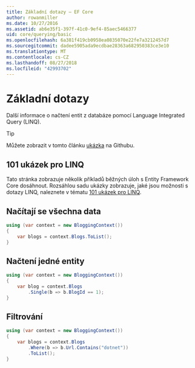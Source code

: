```yaml
---
title: Základní dotazy – EF Core
author: rowanmiller
ms.date: 10/27/2016
ms.assetid: ab6e35f1-397f-41c0-9ef4-85aec5466377
uid: core/querying/basic
ms.openlocfilehash: 6a381f419cb0958ea0835070e22fe7a3212457d7
ms.sourcegitcommit: dadee5905ada9ecdbae28363a682950383ce3e10
ms.translationtype: MT
ms.contentlocale: cs-CZ
ms.lasthandoff: 08/27/2018
ms.locfileid: "42993702"
---
```

# <a name="basic-queries"></a>Základní dotazy

Další informace o načtení entit z databáze pomocí Language Integrated Query (LINQ).

> [!TIP]  
> Můžete zobrazit v tomto článku [ukázka](https://github.com/aspnet/EntityFramework.Docs/tree/master/samples/core/Querying) na Githubu.

## <a name="101-linq-samples"></a>101 ukázek pro LINQ

Tato stránka zobrazuje několik příkladů běžných úloh s Entity Framework Core dosáhnout. Rozsáhlou sadu ukázky zobrazuje, jaké jsou možnosti s dotazy LINQ, naleznete v tématu [101 ukázek pro LINQ](https://code.msdn.microsoft.com/101-LINQ-Samples-3fb9811b).

## <a name="loading-all-data"></a>Načítají se všechna data

<!-- [!code-csharp[Main](samples/core/Querying/Querying/Basics/Sample.cs)] -->
``` csharp
using (var context = new BloggingContext())
{
    var blogs = context.Blogs.ToList();
}
```

## <a name="loading-a-single-entity"></a>Načtení jedné entity

<!-- [!code-csharp[Main](samples/core/Querying/Querying/Basics/Sample.cs)] -->
``` csharp
using (var context = new BloggingContext())
{
    var blog = context.Blogs
        .Single(b => b.BlogId == 1);
}
```

## <a name="filtering"></a>Filtrování

<!-- [!code-csharp[Main](samples/core/Querying/Querying/Basics/Sample.cs)] -->
``` csharp
using (var context = new BloggingContext())
{
    var blogs = context.Blogs
        .Where(b => b.Url.Contains("dotnet"))
        .ToList();
}
```
